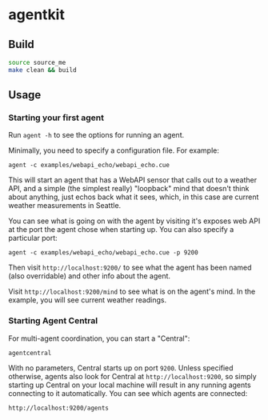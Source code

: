 # agentkit

## Build

```bash
source source_me
make clean && build
```

## Usage

### Starting your first agent

Run `agent -h` to see the options for running an agent.

Minimally, you need to specify a configuration file. For example:

`agent -c examples/webapi_echo/webapi_echo.cue`

This will start an agent that has a WebAPI sensor that calls out to a
weather API, and a simple (the simplest really) "loopback" mind that doesn't
think about anything, just echos back what it sees, which, in this case
are current weather measurements in Seattle.

You can see what is going on with the agent by visiting it's exposes web API
at the port the agent chose when starting up. You can also specify a particular
port:

`agent -c examples/webapi_echo/webapi_echo.cue -p 9200`

Then visit `http://localhost:9200/` to see what the agent has been named
(also overridable) and other info about the agent.

Visit `http://localhost:9200/mind` to see what is on the agent's mind. In the
example, you will see current weather readings.

### Starting Agent Central

For multi-agent coordination, you can start a "Central":

`agentcentral`

With no parameters, Central starts up on port `9200`. Unless specified otherwise,
agents also look for Central at `http://localhost:9200`, so simply starting up
Central on your local machine will result in any running agents connecting to 
it automatically. You can see which agents are connected:

`http://localhost:9200/agents`
